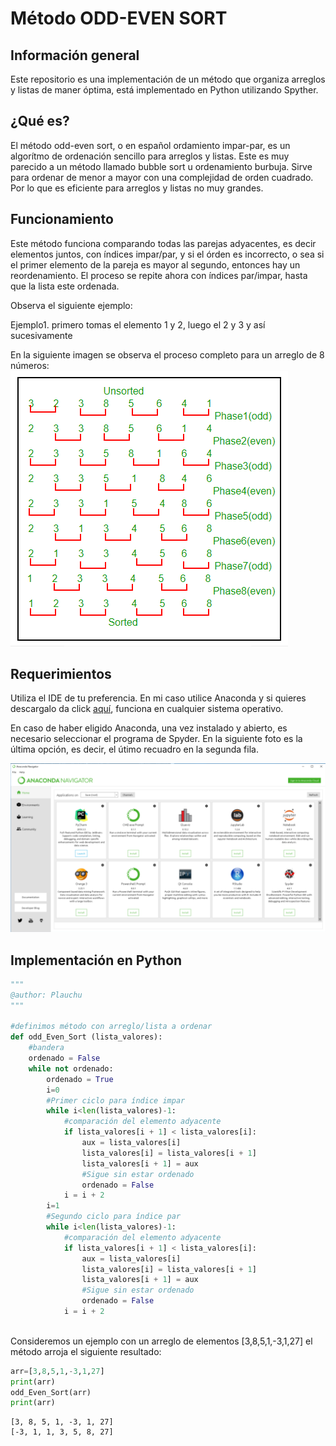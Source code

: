 # Método ODD-EVEN SORT 

## Información general

Este repositorio es una implementación de un método que organiza arreglos y listas de maner óptima, está implementado en Python utilizando Spyther.

## ¿Qué es?

El método odd-even sort, o en español ordamiento impar-par, es un algorítmo de ordenación sencillo para arreglos y listas. Este es muy parecido a un método llamado bubble sort u ordenamiento burbuja. Sirve para ordenar de menor a mayor con una complejidad de orden cuadrado. Por lo que es eficiente para arreglos y listas no muy grandes. 


## Funcionamiento

Este método funciona comparando todas las parejas adyacentes, es decir elementos juntos, con índices impar/par, y si el órden es incorrecto, o sea si el primer elemento de la pareja es mayor al segundo, entonces hay un reordenamiento. El proceso se repite ahora con índices par/impar, hasta que la lista este ordenada. 

Observa el siguiente ejemplo:

Ejemplo1. primero tomas el elemento 1 y 2, luego el 2 y 3  y así sucesivamente

En la siguiente imagen se observa el proceso completo para un arreglo de 8 números:
<img src="oes.png"/>

## Requerimientos

Utiliza el IDE de tu preferencia. En mi caso utilice Anaconda y si quieres descargalo da click [aquí](https://anaconda.org/anaconda/python), funciona en cualquier sistema operativo.

En caso de haber eligido Anaconda, una vez instalado y abierto, es necesario seleccionar el programa de Spyder. En la siguiente foto es la última opción, es decir, el útimo recuadro en la segunda fila. 

<img src="spyder.png"/>


## Implementación en Python



```python
"""
@author: Plauchu
"""

#definimos método con arreglo/lista a ordenar
def odd_Even_Sort (lista_valores):
    #bandera
    ordenado = False
    while not ordenado:
        ordenado = True
        i=0
        #Primer ciclo para índice impar 
        while i<len(lista_valores)-1:
            #comparación del elemento adyacente
            if lista_valores[i + 1] < lista_valores[i]:
                aux = lista_valores[i]
                lista_valores[i] = lista_valores[i + 1]
                lista_valores[i + 1] = aux
                #Sigue sin estar ordenado
                ordenado = False
            i = i + 2
        i=1
        #Segundo ciclo para índice par 
        while i<len(lista_valores)-1:
            #comparación del elemento adyacente
            if lista_valores[i + 1] < lista_valores[i]:
                aux = lista_valores[i]
                lista_valores[i] = lista_valores[i + 1]
                lista_valores[i + 1] = aux
                #Sigue sin estar ordenado
                ordenado = False
            i = i + 2
        
```

Consideremos un ejemplo con un arreglo de elementos [3,8,5,1,-3,1,27] el método arroja el siguiente resultado:


```python
arr=[3,8,5,1,-3,1,27]
print(arr)
odd_Even_Sort(arr)
print(arr)
```

    [3, 8, 5, 1, -3, 1, 27]
    [-3, 1, 1, 3, 5, 8, 27]

